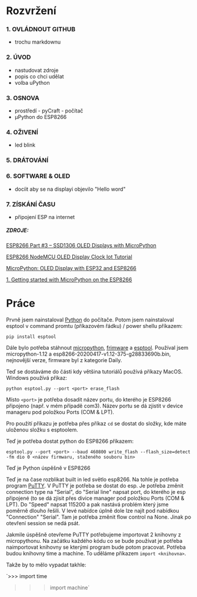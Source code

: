 # Rozvržení
### 1. OVLÁDNOUT GITHUB  
- trochu markdownu

### 2. ÚVOD
- nastudovat zdroje
- popis co chci udělat
- volba uPython

### 3. OSNOVA
- prostředí - pyCraft - počítač
- μPython do ESP8266

### 4. OŽIVENÍ
- led blink

### 5. DRÁTOVÁNÍ

### 6. SOFTWARE & OLED
- docíit aby se na displayi objevilo "Hello word"

### 7. ZÍSKÁNÍ ČASU
- připojení ESP na internet

##### ZDROJE:
[ESP8266 Part #3 – SSD1306 OLED Displays with MicroPython](https://www.youtube.com/watch?v=Fl61uiyRQdM "Zobrazit na YouTube")

[ESP8266 NodeMCU OLED Display Clock Iot Tutorial](https://www.youtube.com/watch?v=gC8btktOYOg "Zobrazit na YouTube")

[MicroPython: OLED Display with ESP32 and ESP8266](https://randomnerdtutorials.com/micropython-oled-display-esp32-esp8266/ "Zobrazit na randomnerdtutorials.com")

[1. Getting started with MicroPython on the ESP8266](http://docs.micropython.org/en/latest/esp8266/quickref.html "Zobrazit na docs.micropython.org")

# Práce
Prvně jsem nainstaloval [Python](https://www.microsoft.com/cs-cz/p/python-38/9mssztt1n39l?activetab=pivot:overviewtab) do počítače.
Potom jsem nainstaloval esptool v command promtu (příkazovém řádku) / power shellu příkazem:

```pip install esptool```

Dále bylo potřeba stáhnout [micropython](http://micropython.org/download/), [frimware](http://micropython.org/download/esp8266/) a [esptool](https://github.com/espressif/esptool). Používal jsem micropython-1.12 a esp8266-20200417-v1.12-375-g28833690b.bin, nejnovější verze, firmware byl z kategorie Daily.

Teď se dostáváme do části kdy většina tutoriálů používá příkazy MacOS. Windows používá příkaz:

```python esptool.py --port <port> erase_flash```

Místo `<port>` je potřeba dosadit název portu, do kterého je ESP8266 připojeno (např. v mém případě com3). Název portu se dá zjistit v device manageru pod položkou Ports (COM & LPT).

Pro použití příkazu je potřeba přes příkaz `cd` se dostat do složky, kde máte uloženou složku s esptoolem.

Teď je potřeba dostat python do ESP8266 příkazem:

`esptool.py --port <port> --baud 460800 write_flash --flash_size=detect -fm dio 0 <název firmwaru, staženého souboru bin>`

Teď je Python úspěšně v ESP8266

Teď je na čase rozblikat built in led světlo esp8266. Na tohle je potřeba program [PuTTY](https://www.chiark.greenend.org.uk/~sgtatham/putty/latest.html). V PuTTY je potřeba se dostat do esp. Je potřeba změnit connection type na "Serial", do "Serial line" napsat port, do kterého je esp připojené (to se dá zjisit přes divice manager pod položkou Ports (COM & LPT). Do "Speed" napsat 115200 a pak nastává problém který jsme poměrně dlouho řešili. V levé nabídce úplně dole lze najít pod nabídkou "Connection" "Serial". Tam je potřeba změnit flow control na None. Jinak po otevření session se nedá psát.

Jakmile úspěšně otevřeme PuTTY potřebujeme importovat 2 knihovny z micropythonu. Na začátku každého kódu co se bude používat je potřeba naimportovat knihovny se kterými program bude potom pracovat. Potřeba budou knihovny time a machine. To uděláme příkazem `import <knihovna>`.

Takže by to mělo vypadat takhle:

`>>> import time
>>> import machine`
